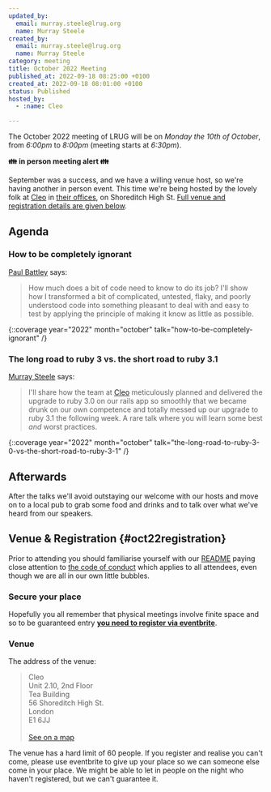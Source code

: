 ```yaml
---
updated_by:
  email: murray.steele@lrug.org
  name: Murray Steele
created_by:
  email: murray.steele@lrug.org
  name: Murray Steele
category: meeting
title: October 2022 Meeting
published_at: 2022-09-18 08:25:00 +0100
created_at: 2022-09-18 08:01:00 +0100
status: Published
hosted_by:
  - :name: Cleo

---
```


The October 2022 meeting of LRUG will be on *Monday the 10th of October*,
from _6:00pm_ to _8:00pm_ (meeting starts at _6:30pm_).

**👪 in person meeting alert 👪**

September was a success, and we have a willing venue host, so we're
having another in person event. This time we're being hosted by the
lovely folk at [Cleo](https://meetcleo.com) in [their
offices][cleo-venue], on Shoreditch High St. [Full venue and registration
details are given below](#oct22registration).


## Agenda

### How to be completely ignorant

[Paul Battley](https://po-ru.com) says:

> How much does a bit of code need to know to do its job? I'll show how I
> transformed a bit of complicated, untested, flaky, and poorly understood code
> into something pleasant to deal with and easy to test by applying the
> principle of making it know as little as possible.

{::coverage year="2022" month="october" talk="how-to-be-completely-ignorant" /}

### The long road to ruby 3 vs. the short road to ruby 3.1

[Murray Steele](https://twitter.com/hlame) says:

> I'll share how the team at [Cleo](https://www.meetcleo.com/)
> meticulously planned and delivered the upgrade to ruby 3.0 on our rails
> app so smoothly that we became drunk on our own competence and totally
> messed up our upgrade to ruby 3.1 the following week.  A rare talk
> where you will learn some best _and_ worst practices.

{::coverage year="2022" month="october" talk="the-long-road-to-ruby-3-0-vs-the-short-road-to-ruby-3-1" /}

## Afterwards

After the talks we'll avoid outstaying our welcome with our hosts and move on to a local pub to grab some food and drinks and to talk over what we've heard from our speakers.

## Venue & Registration {#oct22registration}

Prior to attending you should familiarise yourself with our
[README](http://readme.lrug.org/) paying close attention to [the code of
conduct](http://readme.lrug.org/#code-of-conduct) which applies to all
attendees, even though we are all in our own little bubbles.

### Secure your place

Hopefully you all remember that physical meetings involve finite space and so to be guaranteed entry **[you need to register via eventbrite][october2022-eventbrite]**.

### Venue

The address of the venue:

> Cleo<br/>Unit 2.10, 2nd Floor<br/>Tea Building<br/>56 Shoreditch High St.<br/>London<br/>E1 6JJ<br/><br/>[See on a map][cleo-venue]

The venue has a hard limit of 60 people. If you register and realise you
can't come, please use eventbrite to give up your place so we can someone
else come in your place. We might be able to let in people on the night
who haven't registered, but we can't guarantee it.

[cleo-venue]: https://goo.gl/maps/eUvK3PDLFpKhzf98A
[october2022-eventbrite]: https://www.eventbrite.com/e/london-ruby-user-group-october-2022-meeting-tickets-421941998877
